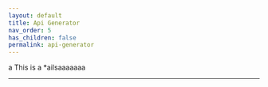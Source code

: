 ```yaml
---
layout: default
title: Api Generator
nav_order: 5
has_children: false
permalink: api-generator
---
```


a
This is a *ailsaaaaaaa


----

[^1]: [It can take up to 10 minutes for changes to your site to publish after you push the changes to GitHub](https://docs.github.com/en/pages/setting-up-a-github-pages-site-with-jekyll/creating-a-github-pages-site-with-jekyll#creating-your-site).
